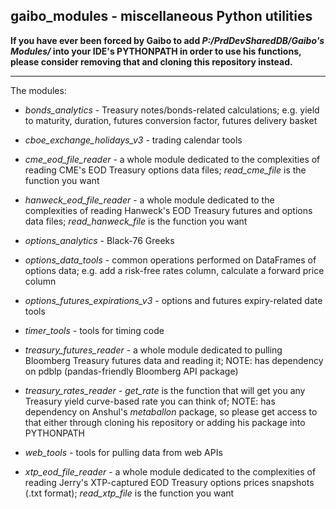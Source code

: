 ## gaibo_modules - miscellaneous Python utilities

**If you have ever been forced by Gaibo to add *P:/PrdDevSharedDB/Gaibo's Modules/* into your IDE's PYTHONPATH in order to use his functions, please consider removing that and cloning this repository instead.**

---

The modules:

* *bonds_analytics* - Treasury notes/bonds-related calculations; e.g. yield to maturity, duration, futures conversion factor, futures delivery basket

* *cboe_exchange_holidays_v3* - trading calendar tools

* *cme_eod_file_reader* - a whole module dedicated to the complexities of reading CME's EOD Treasury options data files; *read_cme_file* is the function you want

* *hanweck_eod_file_reader* - a whole module dedicated to the complexities of reading Hanweck's EOD Treasury futures and options data files; *read_hanweck_file* is the function you want

* *options_analytics* - Black-76 Greeks

* *options_data_tools* - common operations performed on DataFrames of options data; e.g. add a risk-free rates column, calculate a forward price column

* *options_futures_expirations_v3* - options and futures expiry-related date tools

* *timer_tools* - tools for timing code

* *treasury_futures_reader* - a whole module dedicated to pulling Bloomberg Treasury futures data and reading it; NOTE: has dependency on pdblp (pandas-friendly Bloomberg API package)

* *treasury_rates_reader* - *get_rate* is the function that will get you any Treasury yield curve-based rate you can think of; NOTE: has dependency on Anshul's *metaballon* package, so please get access to that either through cloning his repository or adding his package into PYTHONPATH

* *web_tools* - tools for pulling data from web APIs

* *xtp_eod_file_reader* - a whole module dedicated to the complexities of reading Jerry's XTP-captured EOD Treasury options prices snapshots (.txt format); *read_xtp_file* is the function you want
